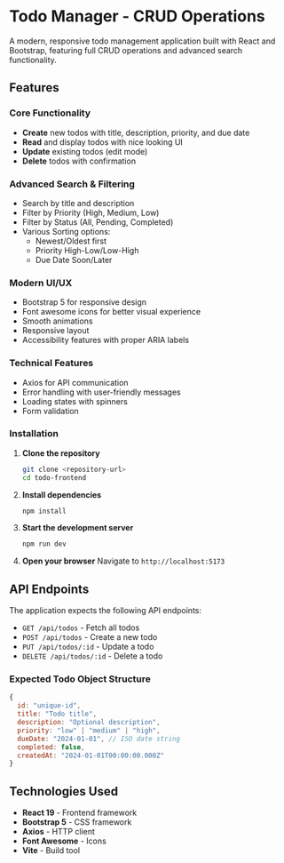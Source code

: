 # Todo Manager - CRUD Operations

A modern, responsive todo management application built with React and Bootstrap, featuring full CRUD operations and advanced search functionality.

## Features

### Core Functionality
- **Create** new todos with title, description, priority, and due date
- **Read** and display todos with nice looking UI
- **Update** existing todos (edit mode)
- **Delete** todos with confirmation

### Advanced Search & Filtering
- Search by title and description
- Filter by Priority (High, Medium, Low)
- Filter by Status (All, Pending, Completed)
- Various Sorting options:
  - Newest/Oldest first
  - Priority High-Low/Low-High
  - Due Date Soon/Later

### Modern UI/UX
- Bootstrap 5 for responsive design
- Font awesome icons for better visual experience
- Smooth animations
- Responsive layout
- Accessibility features with proper ARIA labels

### Technical Features
- Axios for API communication
- Error handling with user-friendly messages
- Loading states with spinners
- Form validation

### Installation

1. **Clone the repository**
   ```bash
   git clone <repository-url>
   cd todo-frontend
   ```

2. **Install dependencies**
   ```bash
   npm install
   ```

3. **Start the development server**
   ```bash
   npm run dev
   ```

4. **Open your browser**
   Navigate to `http://localhost:5173`

## API Endpoints

The application expects the following API endpoints:

- `GET /api/todos` - Fetch all todos
- `POST /api/todos` - Create a new todo
- `PUT /api/todos/:id` - Update a todo
- `DELETE /api/todos/:id` - Delete a todo

### Expected Todo Object Structure

```javascript
{
  id: "unique-id",
  title: "Todo title",
  description: "Optional description",
  priority: "low" | "medium" | "high",
  dueDate: "2024-01-01", // ISO date string
  completed: false,
  createdAt: "2024-01-01T00:00:00.000Z"
}
```

## Technologies Used

- **React 19** - Frontend framework
- **Bootstrap 5** - CSS framework
- **Axios** - HTTP client
- **Font Awesome** - Icons
- **Vite** - Build tool
